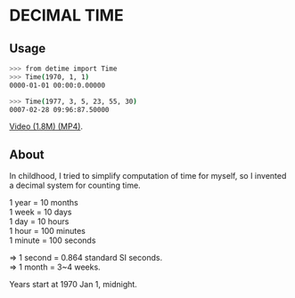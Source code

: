# DECIMAL TIME

## Usage

```bash
>>> from detime import Time
>>> Time(1970, 1, 1)
0000-01-01 00:00:0.00000

>>> Time(1977, 3, 5, 23, 55, 30)
0007-02-28 09:96:87.50000
```
[Video (1.8M) (MP4)](https://github.com/mindey/detime/blob/master/media/about.mp4?raw=true).

## About

In childhood, I tried to simplify computation of time for myself, so I
invented a decimal system for counting time.

1 year = 10 months<br>
1 week = 10 days<br>
1 day = 10 hours<br>
1 hour = 100 minutes<br>
1 minute = 100 seconds

=> 1 second = 0.864 standard SI seconds.<br>
=> 1 month = 3~4 weeks.

Years start at 1970 Jan 1, midnight.
